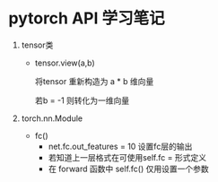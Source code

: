 # pytorch API 学习笔记

1. tensor类

   - tensor.view(a,b)

     将tensor 重新构造为 a * b 维向量

     若b = -1 则转化为一维向量

2. torch.nn.Module
    - fc()
      	- net.fc.out_features = 10 设置fc层的输出
      	- 若知道上一层格式在可使用self.fc = 形式定义
      	- 在 forward 函数中 self.fc() 仅用设置一个参数

